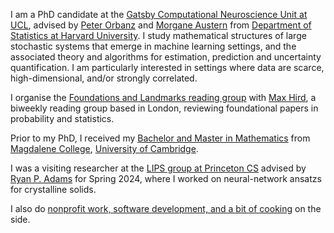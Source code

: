 I am a PhD candidate at the [Gatsby Computational Neuroscience Unit at UCL](https://www.ucl.ac.uk/gatsby/), advised by [Peter Orbanz](http://www.gatsby.ucl.ac.uk/~porbanz/) and [Morgane Austern](https://sites.google.com/view/morganeaustern/) from [Department of Statistics at Harvard University](https://statistics.fas.harvard.edu). I study mathematical structures of large stochastic systems that emerge in machine learning settings, and the associated theory and algorithms for estimation, prediction and uncertainty quantification. I am particularly interested in settings where data are scarce, high-dimensional, and/or strongly correlated.

I organise the [Foundations and Landmarks reading group](https://foundations-landmarks.notion.site/) with [Max Hird](https://www.linkedin.com/in/max-hird-366a30b4/), a biweekly reading group based in London, reviewing foundational papers in probability and statistics. 

Prior to my PhD, I received my [Bachelor and Master in Mathematics](https://www.maths.cam.ac.uk/) from [Magdalene College](https://www.magd.cam.ac.uk/), [University of Cambridge](https://www.cam.ac.uk/about-the-university). 

I was a visiting researcher at the [LIPS group at Princeton CS](https://lips.cs.princeton.edu/) advised by [Ryan P. Adams](https://www.cs.princeton.edu/~rpa/) for Spring 2024, where I worked on neural-network ansatzs for crystalline solids. 

I also do [nonprofit work, software development, and a bit of cooking](/non-maths) on the side.

